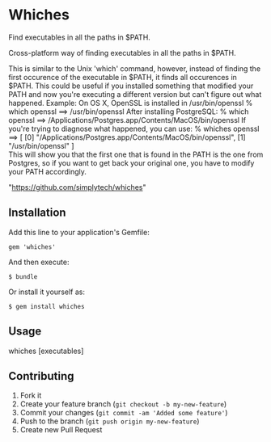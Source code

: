 # Whiches

Find executables in all the paths in $PATH.

  Cross-platform way of finding executables in all the paths in $PATH.
  
  This is similar to the Unix 'which' command, however, instead of finding the first
  occurence of the executable in $PATH, it finds all occurences in $PATH.
  This could be useful if you installed something that modified your PATH and now you're
  executing a different version but can't figure out what happened.
  Example:
  On OS X, OpenSSL is installed in /usr/bin/openssl
    % which openssl
    ==> /usr/bin/openssl
  After installing PostgreSQL:
    % which openssl
    ==> /Applications/Postgres.app/Contents/MacOS/bin/openssl
  If you're trying to diagnose what happened, you can use:
    % whiches openssl
    ==>
    [
        [0] "/Applications/Postgres.app/Contents/MacOS/bin/openssl",
        [1] "/usr/bin/openssl"
    ]  
  This will show you that the first one that is found in the PATH is the one from Postgres,
  so if you want to get back your original one, you have to modify your PATH accordingly.  

"https://github.com/simplytech/whiches"

## Installation

Add this line to your application's Gemfile:

    gem 'whiches'

And then execute:

    $ bundle

Or install it yourself as:

    $ gem install whiches

## Usage

whiches [executables]

## Contributing

1. Fork it
2. Create your feature branch (`git checkout -b my-new-feature`)
3. Commit your changes (`git commit -am 'Added some feature'`)
4. Push to the branch (`git push origin my-new-feature`)
5. Create new Pull Request
